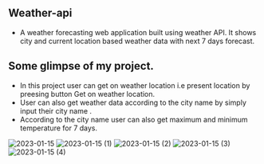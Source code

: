 ## Weather-api
- A weather forecasting web application built using weather API. It shows city and current location based weather data with next 7 days forecast.

## Some glimpse of my project.
- In this project user can get on weather location i.e present location by preesing button Get on weather location.
- User can also get weather data according to the city name by simply input their city name .
- According to the city name user can also get maximum and minimum temperature for 7 days.

![2023-01-15](https://user-images.githubusercontent.com/101567508/212495993-b4e6937b-be13-4539-a4e4-50d3592c9ee5.png)
![2023-01-15 (1)](https://user-images.githubusercontent.com/101567508/212495996-b3329955-c34a-4276-8f47-a8d030032a2e.png)
![2023-01-15 (2)](https://user-images.githubusercontent.com/101567508/212496000-2e14ca72-5155-4dc0-b90a-93e46761d634.png)
![2023-01-15 (3)](https://user-images.githubusercontent.com/101567508/212496003-6e44a731-7ebf-4103-9f35-e99c257eb3b4.png)
![2023-01-15 (4)](https://user-images.githubusercontent.com/101567508/212496006-c1dd936d-c7e4-4b97-94e9-8bae85b95dab.png)

